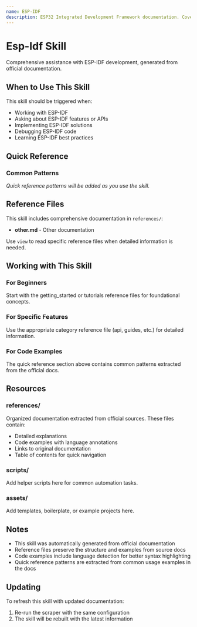 ```yaml
---
name: ESP-IDF
description: ESP32 Integrated Development Framework documentation. Covers I2S, GPIO, FreeRTOS, peripherals, and ESP32S3-specific APIs.
---
```


# Esp-Idf Skill

Comprehensive assistance with ESP-IDF development, generated from official documentation.

## When to Use This Skill

This skill should be triggered when:
- Working with ESP-IDF
- Asking about ESP-IDF features or APIs
- Implementing ESP-IDF solutions
- Debugging ESP-IDF code
- Learning ESP-IDF best practices

## Quick Reference

### Common Patterns

*Quick reference patterns will be added as you use the skill.*

## Reference Files

This skill includes comprehensive documentation in `references/`:

- **other.md** - Other documentation

Use `view` to read specific reference files when detailed information is needed.

## Working with This Skill

### For Beginners
Start with the getting_started or tutorials reference files for foundational concepts.

### For Specific Features
Use the appropriate category reference file (api, guides, etc.) for detailed information.

### For Code Examples
The quick reference section above contains common patterns extracted from the official docs.

## Resources

### references/
Organized documentation extracted from official sources. These files contain:
- Detailed explanations
- Code examples with language annotations
- Links to original documentation
- Table of contents for quick navigation

### scripts/
Add helper scripts here for common automation tasks.

### assets/
Add templates, boilerplate, or example projects here.

## Notes

- This skill was automatically generated from official documentation
- Reference files preserve the structure and examples from source docs
- Code examples include language detection for better syntax highlighting
- Quick reference patterns are extracted from common usage examples in the docs

## Updating

To refresh this skill with updated documentation:
1. Re-run the scraper with the same configuration
2. The skill will be rebuilt with the latest information
